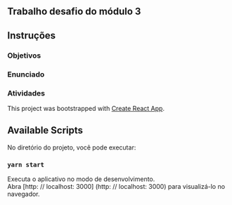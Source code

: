 ## Trabalho desafio do módulo 3

## Instruções

### Objetivos

### Enunciado

### Atividades


This project was bootstrapped with [Create React App](https://github.com/facebook/create-react-app).

## Available Scripts

No diretório do projeto, você pode executar:

### `yarn start`

Executa o aplicativo no modo de desenvolvimento. <br />
Abra [http: // localhost: 3000] (http: // localhost: 3000) para visualizá-lo no navegador.